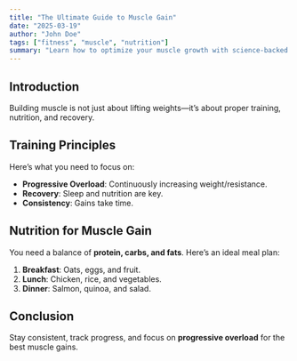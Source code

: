 ```yaml
---
title: "The Ultimate Guide to Muscle Gain"
date: "2025-03-19"
author: "John Doe"
tags: ["fitness", "muscle", "nutrition"]
summary: "Learn how to optimize your muscle growth with science-backed techniques."
---
```


## Introduction
Building muscle is not just about lifting weights—it’s about proper training, nutrition, and recovery.

## Training Principles
Here’s what you need to focus on:
- **Progressive Overload**: Continuously increasing weight/resistance.
- **Recovery**: Sleep and nutrition are key.
- **Consistency**: Gains take time.

## Nutrition for Muscle Gain
You need a balance of **protein, carbs, and fats**. Here’s an ideal meal plan:

1. **Breakfast**: Oats, eggs, and fruit.
2. **Lunch**: Chicken, rice, and vegetables.
3. **Dinner**: Salmon, quinoa, and salad.

## Conclusion
Stay consistent, track progress, and focus on **progressive overload** for the best muscle gains.
